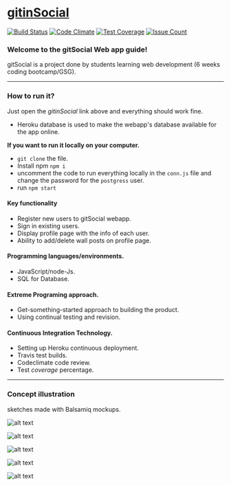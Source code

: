 # [gitinSocial](https://facebook-three.herokuapp.com)

[![Build Status](https://travis-ci.org/go3three/Faceebook.svg?branch=master)](https://travis-ci.org/go3three/Faceebook) [![Code Climate](https://codeclimate.com/repos/58bbee60f8d4975315002e8d/badges/a42f8d2a96219f127bbb/gpa.svg)](https://codeclimate.com/repos/58bbee60f8d4975315002e8d/feed) [![Test Coverage](https://codeclimate.com/repos/58bbee60f8d4975315002e8d/badges/a42f8d2a96219f127bbb/coverage.svg)](https://codeclimate.com/repos/58bbee60f8d4975315002e8d/coverage)  [![Issue Count](https://codeclimate.com/repos/58bbee60f8d4975315002e8d/badges/a42f8d2a96219f127bbb/issue_count.svg)](https://codeclimate.com/repos/58bbee60f8d4975315002e8d/feed)


### Welcome to the gitSocial Web app guide!
gitSocial is a project done by students learning web development (6 weeks coding bootcamp/GSG).

----

### How to run it?

Just open the *gitinSocial* link above and everything should work fine.
* Heroku database is used to make the webapp's database available for the app online.

**If you want to run it locally on your computer.**

  * ```git clone``` the file.
  * Install npm ```npm i```
  * uncomment the code to run everything locally in the ```conn.js``` file and change the password for the ```postgress``` user.
  * run ```npm start```

#### Key functionality

  * Register new users to gitSocial webapp.
  * Sign in existing users.
  * Display profile page with the info of each user.
  * Ability to add/delete wall posts on profile page.


#### Programming languages/environments.

  * JavaScript/node-Js.
  * SQL for Database.

#### Extreme Programing approach.

 * Get-something-started approach to building the product.
 * Using continual testing and revision.

#### Continuous Integration Technology.

 * Setting up Heroku continuous deployment.
 * Travis test builds.
 * Codeclimate code review.
 * Test *coverage* percentage.

----
### Concept illustration
sketches made with Balsamiq mockups.

![alt text](http://imgh.us/001_11.png)

![alt text](http://imgh.us/Tables&Relations.png)

![alt text](http://imgh.us/01Login_page.png)

![alt text](http://imgh.us/02Registration_page.png)

![alt text](http://imgh.us/03Profile.png)
